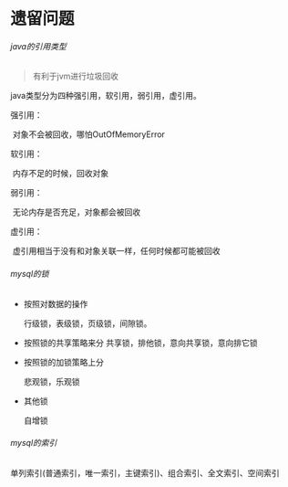 # 遗留问题

###### java的引用类型

> 有利于jvm进行垃圾回收

java类型分为四种强引用，软引用，弱引用，虚引用。

强引用：

​	对象不会被回收，哪怕OutOfMemoryError

软引用：

​	内存不足的时候，回收对象

弱引用：

​	无论内存是否充足，对象都会被回收

虚引用：

​	虚引用相当于没有和对象关联一样，任何时候都可能被回收



###### mysql的锁

* 按照对数据的操作

  行级锁，表级锁，页级锁，间隙锁。

* 按照锁的共享策略来分
  共享锁，排他锁，意向共享锁，意向排它锁
  
* 按照锁的加锁策略上分

  悲观锁，乐观锁

* 其他锁

  自增锁

###### mysql的索引

 单列索引(普通索引，唯一索引，主键索引)、组合索引、全文索引、空间索引

